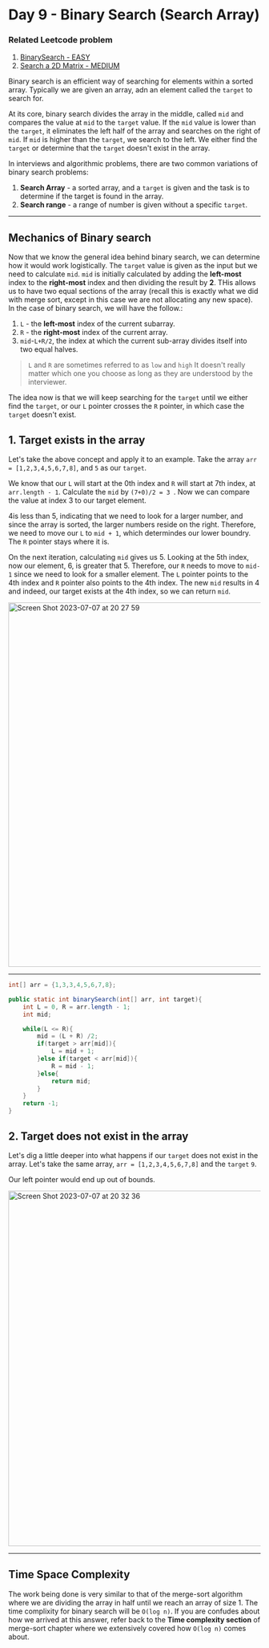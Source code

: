 # Day 9 - Binary Search (Search Array)

### Related Leetcode problem
1. <a href="https://github.com/Alisherka7/daily_challange_algorithm/blob/main/challenge/day5/BaseballGame.java">BinarySearch - EASY</a>
2. <a href="https://github.com/Alisherka7/daily_challenge_algorithm/blob/main/challenge/day9/Search2DMatrix.md">Search a 2D Matrix - MEDIUM</a>

Binary search is an efficient way of searching for elements within a sorted array.
Typically we are given an array, adn an element called the ```target``` to search for.

At its core, binary search divides the array in the middle, called ```mid``` and compares the value at ```mid``` to the ```target``` value. If the ```mid``` value is lower than the ```target```, it eliminates the left half of the array and searches on the right of ```mid```. If ```mid``` is higher than the ```target```, we search to the left. We either find the ```target``` or determine that the ```target``` doesn't exist in the array.

In interviews and algorithmic problems, there are two common variations of binary search problems:
1. **Search Array** - a sorted array, and a ```target``` is given and the task is to determine if the target is found in the array.
2. **Search range** - a range of number is given without a specific ```target```.

<hr>

## Mechanics of Binary search

Now that we know the general idea behind binary search, we can determine how it would work logistically. The ```target``` value is given as the input but we need to calculate ```mid```. ```mid``` is initially calculated by adding the **left-most** index to the **right-most** index and then dividing the result by **2**. THis allows us to have two equal sections of the array (recall this is exactly what we did with merge sort, except in this case we are not allocating any new space). In the case of binary search, we will have the follow.:
1. ```L``` - the **left-most** index of the current subarray.
2. ```R``` - the **right-most** index of the current array.
3. ```mid```-```L+R/2```, the index at which the current sub-array divides itself into two equal halves.
   
> ```L``` and ```R``` are sometimes referred to as ```low``` and ```high``` It doesn't really matter which one you choose as long as they are understood by the interviewer.

The idea now is that we will keep searching for the ```target``` until we either find the ```target```, or our ```L``` pointer crosses the ```R``` pointer, in which case the ```target``` doesn't exist.


## 1. Target exists in the array
Let's take the above concept and apply it to an example. Take the array ```arr = [1,2,3,4,5,6,7,8]```, and ```5``` as our ```target```.

We know that our ```L``` will start at the 0th index and ```R``` will start at 7th index, at ```arr.length - 1```. Calculate the ```mid``` by ```(7+0)/2 = 3 ```. Now we can compare the value at index 3 to our target element.

4is less than 5, indicating that we need to look for a larger number, and since the array is sorted, the larger numbers reside on the right. Therefore, we need to move our ```L``` to ```mid + 1```, which determindes our lower boundry. The ```R``` pointer stays where it is.

On the next iteration, calculating ```mid``` gives us 5. Looking at the 5th index, now our element, 6, is greater that 5. Therefore, our ```R``` needs to move to ```mid-1``` since we need to look for a smaller element. The ```L``` pointer points to the 4th index and ```R``` pointer also points to the 4th index. The new ```mid``` results in 4 and indeed, our target exists at the 4th index, so we can return ```mid```.

<img width="726" alt="Screen Shot 2023-07-07 at 20 27 59" src="https://github.com/Alisherka7/Baekjoon/assets/38793933/2d1266ed-9fcd-4ad1-b6f1-af6ed6885422">

<hr>

```java
int[] arr = {1,3,3,4,5,6,7,8};

public static int binarySearch(int[] arr, int target){
    int L = 0, R = arr.length - 1;
    int mid;

    while(L <= R){
        mid = (L + R) /2;
        if(target > arr[mid]){
            L = mid + 1;
        }else if(target < arr[mid]){
            R = mid - 1;
        }else{
            return mid;
        }
    }
    return -1;
}
```

## 2. Target does not exist in the array
Let's dig a little deeper into what happens if our ```target``` does not exist in the array. Let's take the same array, ```arr = [1,2,3,4,5,6,7,8]``` and the ```target``` ```9```.

Our left pointer would end up out of bounds.

<img width="708" alt="Screen Shot 2023-07-07 at 20 32 36" src="https://github.com/Alisherka7/Baekjoon/assets/38793933/7028b9d6-ac50-4701-8d87-8904866b1283">


<hr>

## Time Space Complexity
The work being done is very similar to that of the merge-sort algorithm where we are dividing the array in half until we reach an array of size 1. The time complixity for binary search will be ```O(log n)```. If you are confudes about how we arrived at this answer, refer back to the **Time complexity section** of merge-sort chapter where we extensively covered how ```O(log n)``` comes about.

